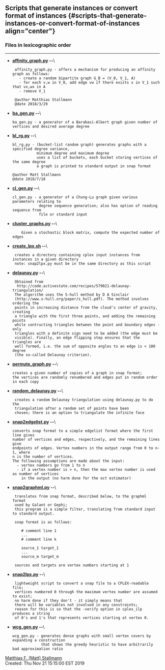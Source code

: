 ## Scripts that generate instances or convert format of instances {#scripts-that-generate-instances-or-convert-format-of-instances align="center"}

### Files in lexicographic order

------------------------------------------------------------------------

-   **[affinity_graph.py](affinity_graph.py) \--**\

         affinity_graph.py - offers a mechanism for producing an affinity graph as follows:
           - create a random bipartite graph G_B = (V_0, V_1, A)
           - for each v,w in V_0, add edge vw if there exists x in V_1 such that vx,wx in A
           - remove V_1

         @author Matthias Stallmann
         @date 2018/3/29

-   **[ba_gen.py](ba_gen.py) \--**\

        ba_gen.py - a generator of a Barabasi-Albert graph given number of
        vertices and desired average degree

-   **[bl_rg.py](bl_rg.py) \--**\

        bl_rg.py - (bucket-list random graph) generates graphs with a specified degree variance,
                   minimum degree and maximum degree
                   uses a list of buckets, each bucket storing vertices of the same degree
                   a graph is printed to standard output in snap format

        @author Matt Stallmann
        @date 2018/7/18

-   **[cl_gen.py](cl_gen.py) \--**\

        cl_gen.py - a generator of a Chung-Lu graph given various parameters relating to
                    degree sequence generation; also has option of reading sequence from
                    file or standard input

-   **[cluster_graphs.py](cluster_graphs.py) \--**\

            Given a stochastic block matrix, compute the expected number of edges

-   **[create_lpx.sh](create_lpx.sh) \--**\

         creates a directory containing cplex input instances from instances in a given directory
         note: snap2lpx.py must be in the same directory as this script

-   **[delaunay.py](delaunay.py) \--**\

         Obtained from
          http://code.activestate.com/recipes/579021-delaunay-triangulation/
         The algorithm uses the S-hull method by D A Sinclair
         (http://www.s-hull.org/paper/s_hull.pdf). The method involves ordering the
         points in increasing distance from the cloud's center of gravity, creating
         a triangle with the first three points, and adding the remaining points
         while contructing triangles between the point and boundary edges - only
         triangles with a definite sign need to be added (the edge must be
         visible). Finally, an edge flipping step ensures that the triangles are
         well formed, i.e. the sum of opposite angles to an edge is < 180 degree
         (the so-called Delaunay criterion).

-   **[permute_graph.py](permute_graph.py) \--**\

        creates a given number of copies of a graph in snap format;
        the vertices are randomly renumbered and edges put in random order in each copy

-   **[random_delaunay.py](random_delaunay.py) \--**\

         creates a random Delaunay triangulation using delaunay.py to do the
         triangulation after a random set of points have been
         chosen; there is an option to triangulate the infinite face

-   **[snap2edgelist.py](snap2edgelist.py) \--**\

        converts snap format to a simple edgelist format where the first line gives
        number of vertices and edges, respectively, and the remaining lines give
        endpoints of edges. Vertex numbers in the output range from 0 to n-1, where
        n is the number of vertices.
        The following assumptions are made about the input:
          - vertex numbers go from 1 to n
          - if a vertex number is > n, then the max vertex number is used as number of vertices
            in the output (no harm done for the oct estimator)

-   **[snap2graphml.py](snap2graphml.py) \--**\

         translates from snap format, described below, to the graphml format
         used by Galant or Gephi;
         this program is a simple filter, translating from standard input to standard output.

         snap format is as follows:

            # comment line 1
            ...
            # comment line k

            source_1 target_1
            ...
            source_m target_m

         sources and targets are vertex numbers starting at 1

-   **[snap2lpx.py](snap2lpx.py) \--**\

         lightweight script to convert a snap file to a CPLEX-readable file;
         vertices numbered 0 through the maximum vertex number are assumed to exist;
         no harm done if they don't - it simply means that
         there will be variables not involved in any constraints;
         reason for this is so that the -verify option in cplex_ilp produces a string
         of 0's and 1's that represents vertices starting at vertex 0.

-   **[wcg_gen.py](wcg_gen.py) \--**\

        wcg_gen.py - generates dense graphs with small vertex covers by expanding a construction
                     that shows the greedy heuristic to have arbitrarily bad approximation ratio

[Matthias F. (Matt) Stallmann](http://people.engr.ncsu.edu/mfms/)\
Created: Thu Nov 21 15:15:00 EST 2019
